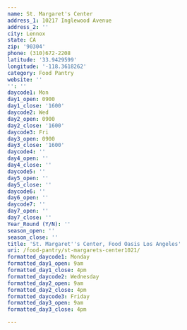 ```yaml
---
name: St. Margaret's Center
address_1: 10217 Inglewood Avenue
address_2: ''
city: Lennox
state: CA
zip: '90304'
phone: (310)672-2208
latitude: '33.9429599'
longitude: '-118.3618262'
category: Food Pantry
website: ''
'': ''
daycode1: Mon
day1_open: 0900
day1_close: '1600'
daycode2: Wed
day2_open: 0900
day2_close: '1600'
daycode3: Fri
day3_open: 0900
day3_close: '1600'
daycode4: ''
day4_open: ''
day4_close: ''
daycode5: ''
day5_open: ''
day5_close: ''
daycode6: ''
day6_open: ''
daycode7: ''
day7_open: ''
day7_close: ''
Year_Round (Y/N): ''
season_open: ''
season_close: ''
title: 'St. Margaret''s Center, Food Oasis Los Angeles'
uri: /food-pantry/st-margarets-center1021/
formatted_daycode1: Monday
formatted_day1_open: 9am
formatted_day1_close: 4pm
formatted_daycode2: Wednesday
formatted_day2_open: 9am
formatted_day2_close: 4pm
formatted_daycode3: Friday
formatted_day3_open: 9am
formatted_day3_close: 4pm

---
```

